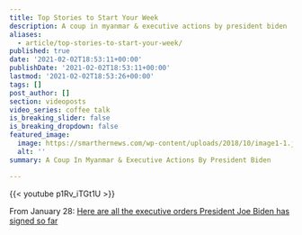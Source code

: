 ```yaml
---
title: Top Stories to Start Your Week
description: A coup in myanmar & executive actions by president biden
aliases:
  - article/top-stories-to-start-your-week/
published: true
date: '2021-02-02T18:53:11+00:00'
publishDate: '2021-02-02T18:53:11+00:00'
lastmod: '2021-02-02T18:53:26+00:00'
tags: []
post_author: []
section: videoposts
video_series: coffee talk
is_breaking_slider: false
is_breaking_dropdown: false
featured_image:
  image: https://smarthernews.com/wp-content/uploads/2018/10/image1-1.jpeg
  alt: ''
summary: A Coup In Myanmar & Executive Actions By President Biden

---
```

{{< youtube p1Rv_iTGt1U >}}

From January 28: [Here are all the executive orders President Joe Biden has signed so far](https://www.usatoday.com/story/news/politics/2021/01/29/all-executive-orders-president-joe-biden-has-signed/4308740001/)